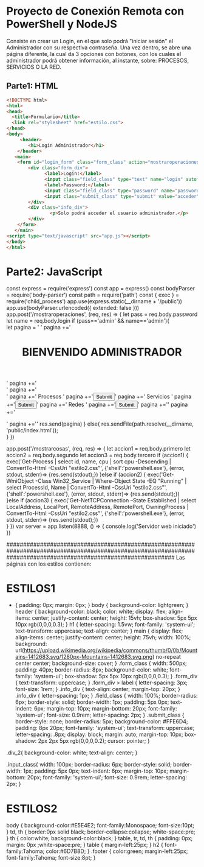 # Proyecto de Conexión Remota con PowerShell y NodeJS
Consiste en crear un Login, en el que solo podrá "iniciar sesión" el Administrador con su respectiva contraseña. 
Una vez dentro, se abre una página diferente, la cual da 3 opciones con botones, con los cuales el administrador podrá obtener información, al instante, sobre: PROCESOS, SERVICIOS O LA RED. 

## Parte1: HTML
```html
<!DOCTYPE html>
<html>
<head>
  <title>Formulario</title>
  <link rel="stylesheet" href="estilo.css">
</head>
<body>
	 <header>
        <h1>Login Administrador</h1>
    </header>
   <main>
	<form id="login_form" class="form_class" action="mostraroperaciones" method="post">
		<div class="form_div">
			  <label>Login:</label>
			  <input class="field_class" type="text" name="login" autofocus>
			  <label>Password:</label>
			  <input class="field_class" type="password" name="password"><br>
			  <input class="submit_class" type="submit" value="acceder">
		</div>
		<div class="info_div">
                <p>Solo podrá acceder el usuario administrador.</p>
        </div>		
	</form>
   </main>
<script type="text/javascript" src="app.js"></script>
</body>
</html>
```
# Parte2: JavaScript 

const express = require('express')
const app = express()
const bodyParser = require('body-parser')
const path = require('path')
const { exec } = require('child_process')
app.use(express.static(__dirname + '/public'))
app.use(bodyParser.urlencoded({ extended: false }))
app.post('/mostraroperaciones', (req, res) => {
let pass = req.body.password
let name = req.body.login
	if (pass=='admin' && name=='admin'){ 		
	  let pagina = '<!doctype html><html><head><link rel="stylesheet" href="estilo.css"> </head><body>'
	  pagina +='<header><h1> BIENVENIDO ADMINISTRADOR</h1></header>'
	  pagina +='<form name="elegir" action="mostrarcosas" method="post">'
	  pagina +='<div class="div_2">'
	  pagina +='<label> Procesos </label>' 
	  pagina +='<input class="input_class" type="submit" name="primero">' 
	  pagina +='<label> Servicios </label>' 
	  pagina +='<input class="input_class" type="submit" name="segundo">' 
	  pagina +='<label> Redes </label>' 
	  pagina +='<input class="input_class" type="submit" name="tercero">'
	  pagina +='</form>'
	  pagina +='</div>'
	  pagina +='</body></html>'
	  res.send(pagina)
    } 
    else{ 
        res.sendFile(path.resolve(__dirname, 'public/index.html'));          
    } 
})

app.post('/mostrarcosas', (req, res) => { 
 let accion1 = req.body.primero
 let accion2 = req.body.segundo
 let accion3 = req.body.tercero
  if (accion1) {
		exec('Get-Process | select id, name, cpu  | sort cpu -Descending | ConvertTo-Html -CssUri "estilo2.css"', {'shell':'powershell.exe'}, (error, stdout, stderr)=> 
		{res.send(stdout);})
	}else if (accion2) {
		exec('Get-WmiObject -Class Win32_Service | Where-Object State -EQ "Running" | select ProcessId, Name | ConvertTo-Html -CssUri "estilo2.css"', {'shell':'powershell.exe'}, (error, stdout, stderr)=> 
		{res.send(stdout);})			
	}else if (accion3) {
		exec('Get-NetTCPConnection –State Established | select LocalAddress, LocalPort, RemoteAddress, RemotePort, OwningProcess | ConvertTo-Html -CssUri "estilo2.css"', {'shell':'powershell.exe'}, (error, stdout, stderr)=> 
		{res.send(stdout);})			
	}
})
var server = app.listen(8888, () => {
  console.log('Servidor web iniciado')
})

##################################################################################################################################################################
Las páginas con los estilos contienen:
# ESTILOS1
* {
    padding: 0px;
    margin: 0px;
}
body {
    background-color: lightgreen;
}
header {
    background-color: black;
    color: white;
    display: flex;
    align-items: center;
    justify-content: center;
    height: 15vh;
    box-shadow: 5px 5px 10px rgb(0,0,0,0.3);
}
h1 {
    letter-spacing: 1.5vw;
    font-family: 'system-ui';
    text-transform: uppercase;
    text-align: center;
}
main {
    display: flex;
    align-items: center;
    justify-content: center;
    height: 75vh;
    width: 100%;
    background: url(https://upload.wikimedia.org/wikipedia/commons/thumb/0/0b/Mountains-1412683.svg/1280px-Mountains-1412683.svg.png) no-repeat center center;
    background-size: cover;
}
.form_class {
    width: 500px;
    padding: 40px;
    border-radius: 8px;
    background-color: white;
    font-family: 'system-ui';
    box-shadow: 5px 5px 10px rgb(0,0,0,0.3);
}
.form_div {
    text-transform: uppercase;
}
.form_div > label {
    letter-spacing: 3px;
    font-size: 1rem;
}
.info_div {
    text-align: center;
    margin-top: 20px;
}
.info_div {
    letter-spacing: 1px;
}
.field_class {
    width: 100%;
    border-radius: 6px;
    border-style: solid;
    border-width: 1px;
    padding: 5px 0px;
    text-indent: 6px;
    margin-top: 10px;
    margin-bottom: 20px;
    font-family: 'system-ui';
    font-size: 0.9rem;
    letter-spacing: 2px;
}
.submit_class {
    border-style: none;
    border-radius: 5px;
    background-color: #FFE6D4;
    padding: 8px 20px;
    font-family: 'system-ui';
    text-transform: uppercase;
    letter-spacing: .8px;
    display: block;
    margin: auto;
    margin-top: 10px;
    box-shadow: 2px 2px 5px rgb(0,0,0,0.2);
    cursor: pointer;
}

.div_2{
	background-color: white;
	text-align: center;
}

.input_class{
	width: 100px;
    border-radius: 6px;
    border-style: solid;
    border-width: 1px;
    padding: 5px 0px;
    text-indent: 6px;
    margin-top: 10px;
    margin-bottom: 20px;
    font-family: 'system-ui';
    font-size: 0.9rem;
    letter-spacing: 2px;
}

# ESTILOS2
body { background-color:#E5E4E2;
       font-family:Monospace;
       font-size:10pt; }
td, th { border:0px solid black;
         border-collapse:collapse;
         white-space:pre; }
th { color:white;
     background-color:black; }
table, tr, td, th { padding: 0px; margin: 0px ;white-space:pre; }
table { margin-left:25px; }
h2 {
 font-family:Tahoma;
 color:#6D7B8D;
}
.footer
{ color:green;
  margin-left:25px;
  font-family:Tahoma;
  font-size:8pt;
}


